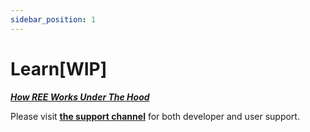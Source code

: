 ```yaml
---
sidebar_position: 1
---
```


# Learn[WIP]

***[How REE Works Under The Hood](https://www.youtube.com/watch?v=DgCET_GnRpY)***



Please visit **[the support channel](https://oc.app/community/o5uz6-dqaaa-aaaar-bhnia-cai/channel/209373796018851818071085429101874032721/)** for both developer and user support.